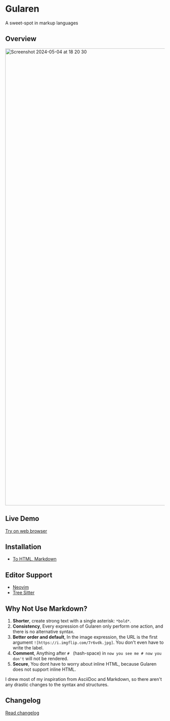 # Gularen
A sweet-spot in markup languages

## Overview
<img width="1440" alt="Screenshot 2024-05-04 at 18 20 30" src="https://github.com/noorwachid/gularen/assets/42460975/58b102f8-2c7c-45c3-b330-828bdc8d0787">

## Live Demo
[Try on web browser](https://noorwach.id/gularen-web/)

## Installation
- [To HTML, Markdown](cli/readme.md)

## Editor Support
- [Neovim](https://github.com/noorwachid/nvim-gularen)
- [Tree Sitter](https://github.com/noorwachid/tree-sitter-gularen)

## Why Not Use Markdown?
1. **Shorter**, create strong text with a single asterisk: `*bold*`.
2. **Consistency**, Every expression of Gularen only perform one action, and there is no alternative syntax.
3. **Better order and default**, In the image expression, the URL is the first argument `![https://i.imgflip.com/7r6vdk.jpg]`. You don't even have to write the label.
4. **Comment**, Anything after `# ` (hash-space) in `now you see me # now you don't` will not be rendered.
5. **Secure**, You dont have to worry about inline HTML, because Gularen does not support inline HTML.

I drew most of my inspiration from AsciiDoc and Markdown, so there aren't any drastic changes to the syntax and structures.

## Changelog
[Read changelog](changelog.md)
